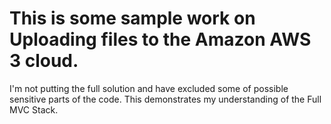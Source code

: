 # This is some sample work on Uploading files to the Amazon AWS 3 cloud.

I'm not putting the full solution and have excluded some of possible sensitive parts of the code.
This demonstrates my understanding of the Full MVC Stack.
